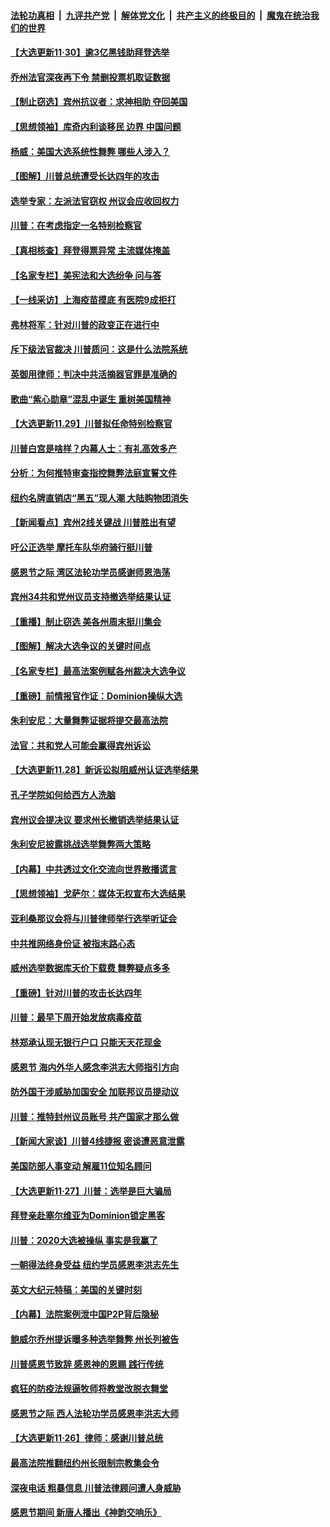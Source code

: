 ####  [法轮功真相](../../../../basic/blob/master/README.md?t=11302102) &nbsp;|&nbsp; [九评共产党](../../../../9ping.md/blob/master/README.md?t=11302102) &nbsp;|&nbsp; [解体党文化](../../../../jtdwh.md/blob/master/README.md?t=11302102)  &nbsp;|&nbsp; [共产主义的终极目的](../../../../gczydzjmd.md/blob/master/README.md?t=11302102) &nbsp;|&nbsp; [魔鬼在统治我们的世界](../../../../mgztzwmdsj.md/blob/master/README.md?t=11302102) 

#### [【大选更新11·30】逾3亿黑钱助拜登选举](../pages/nf4514/n12585111.md?t=11302102) 

#### [乔州法官深夜再下令 禁删投票机取证数据](../pages/nf4514/n12584935.md?t=11302102) 

#### [【制止窃选】宾州抗议者：求神相助 夺回美国](../pages/nf4514/n12584186.md?t=11302102) 

#### [【思想领袖】库奇内利谈移民 边界 中国问题](../pages/nf4514/n12503274.md?t=11302102) 

#### [杨威：美国大选系统性舞弊 哪些人涉入？](../pages/nf4514/n12583619.md?t=11302102) 

#### [【图解】川普总统遭受长达四年的攻击](../pages/nf4514/n12584029.md?t=11302102) 

#### [选举专家：左派法官窃权 州议会应收回权力](../pages/nf4514/n12582679.md?t=11302102) 

#### [川普：在考虑指定一名特别检察官](../pages/nf4514/n12583789.md?t=11302102) 

#### [【真相核查】拜登得票异常 主流媒体掩盖](../pages/nf4514/n12582766.md?t=11302102) 

#### [【名家专栏】美宪法和大选纷争 问与答](../pages/nf4514/n12583251.md?t=11302102) 

#### [【一线采访】上海疫苗摸底 有医院9成拒打](../pages/nf4514/n12583504.md?t=11302102) 

#### [弗林将军：针对川普的政变正在进行中](../pages/nf4514/n12583562.md?t=11302102) 

#### [斥下级法官裁决 川普质问：这是什么法院系统](../pages/nf4514/n12583520.md?t=11302102) 

#### [英御用律师：判决中共活摘器官罪是准确的](../pages/nf4514/n12580740.md?t=11302102) 

#### [歌曲“紫心勋章”混乱中诞生 重树美国精神](../pages/nf4514/n12583199.md?t=11302102) 

#### [【大选更新11.29】川普拟任命特别检察官](../pages/nf4514/n12582938.md?t=11302102) 

#### [川普白宫是啥样？内幕人士：有礼高效多产](../pages/nf4514/n12572588.md?t=11302102) 

#### [分析：为何推特审查指控舞弊法庭宣誓文件](../pages/nf4514/n12559311.md?t=11302102) 

#### [纽约名牌直销店“黑五”现人潮 大陆购物团消失](../pages/nf4514/n12581230.md?t=11302102) 

#### [【新闻看点】宾州2线关键战 川普胜出有望](../pages/nf4514/n12582264.md?t=11302102) 

#### [吁公正选举 摩托车队华府骑行挺川普](../pages/nf4514/n12580600.md?t=11302102) 

#### [感恩节之际 湾区法轮功学员感谢师恩浩荡](../pages/nf4514/n12573464.md?t=11302102) 

#### [宾州34共和党州议员支持撤选举结果认证](../pages/nf4514/n12582050.md?t=11302102) 

#### [【重播】制止窃选 美各州周末挺川集会](../pages/nf4514/n12577815.md?t=11302102) 

#### [【图解】解决大选争议的关键时间点](../pages/nf4514/n12581950.md?t=11302102) 

#### [【名家专栏】最高法案例赋各州裁决大选争议](../pages/nf4514/n12581647.md?t=11302102) 

#### [【重磅】前情报官作证：Dominion操纵大选](../pages/nf4514/n12581318.md?t=11302102) 

#### [朱利安尼：大量舞弊证据将提交最高法院](../pages/nf4514/n12581686.md?t=11302102) 

#### [法官：共和党人可能会赢得宾州诉讼](../pages/nf4514/n12581577.md?t=11302102) 

#### [【大选更新11.28】新诉讼拟阻威州认证选举结果](../pages/nf4514/n12581514.md?t=11302102) 

#### [孔子学院如何给西方人洗脑](../pages/nf4514/n12540938.md?t=11302102) 

#### [宾州议会提决议 要求州长撤销选举结果认证](../pages/nf4514/n12581410.md?t=11302102) 

#### [朱利安尼披露挑战选举舞弊两大策略](../pages/nf4514/n12580909.md?t=11302102) 

#### [【内幕】中共透过文化交流向世界散播谎言](../pages/nf4514/n12579842.md?t=11302102) 

#### [【思想领袖】戈萨尔：媒体无权宣布大选结果](../pages/nf4514/n12566409.md?t=11302102) 

#### [亚利桑那议会将与川普律师举行选举听证会](../pages/nf4514/n12580704.md?t=11302102) 

#### [中共推网络身份证 被指末路心态](../pages/nf4514/n12580575.md?t=11302102) 

#### [威州选举数据库天价下载费 舞弊疑点多多](../pages/nf4514/n12580560.md?t=11302102) 

#### [【重磅】针对川普的攻击长达四年](../pages/nf4514/n12579774.md?t=11302102) 

#### [川普：最早下周开始发放病毒疫苗](../pages/nf4514/n12580063.md?t=11302102) 

#### [林郑承认现无银行户口 只能天天花现金](../pages/nf4514/n12580249.md?t=11302102) 

#### [感恩节 海内外华人感念李洪志大师指引方向](../pages/nf4514/n12579913.md?t=11302102) 

#### [防外国干涉威胁加国安全 加联邦议员提动议](../pages/nf4514/n12579893.md?t=11302102) 

#### [川普：推特封州议员账号 共产国家才那么做](../pages/nf4514/n12580028.md?t=11302102) 

#### [【新闻大家谈】川普4线捷报 密谈遭恶意泄露](../pages/nf4514/n12579818.md?t=11302102) 

#### [美国防部人事变动 解雇11位知名顾问](../pages/nf4514/n12579670.md?t=11302102) 

#### [【大选更新11·27】川普：选举是巨大骗局](../pages/nf4514/n12579275.md?t=11302102) 

#### [拜登亲赴塞尔维亚为Dominion锁定黑客](../pages/nf4514/n12579304.md?t=11302102) 

#### [川普：2020大选被操纵 事实是我赢了](../pages/nf4514/n12578560.md?t=11302102) 

#### [一朝得法终身受益 纽约学员感恩李洪志先生](../pages/nf4514/n12576518.md?t=11302102) 

#### [英文大纪元特稿：美国的关键时刻](../pages/nf4514/n12578532.md?t=11302102) 

#### [【内幕】法院案例泄中国P2P背后隐秘](../pages/nf4514/n12562094.md?t=11302102) 

#### [鲍威尔乔州提诉曝多种选举舞弊 州长列被告](../pages/nf4514/n12578169.md?t=11302102) 

#### [川普感恩节致辞 感恩神的恩赐 践行传统](../pages/nf4514/n12578161.md?t=11302102) 

#### [疯狂的防疫法规逼牧师将教堂改脱衣舞堂](../pages/nf4514/n12578258.md?t=11302102) 

#### [感恩节之际 西人法轮功学员感恩李洪志大师](../pages/nf4514/n12577858.md?t=11302102) 

#### [【大选更新11·26】律师：感谢川普总统](../pages/nf4514/n12576905.md?t=11302102) 

#### [最高法院推翻纽约州长限制宗教集会令](../pages/nf4514/n12577649.md?t=11302102) 

#### [深夜电话 粗暴信息 川普法律顾问遭人身威胁](../pages/nf4514/n12577893.md?t=11302102) 

#### [感恩节期间 新唐人播出《神韵交响乐》](../pages/nf4514/n12566463.md?t=11302102) 

